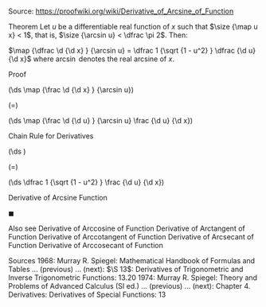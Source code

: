 # 

Source: https://proofwiki.org/wiki/Derivative_of_Arcsine_of_Function



Theorem
Let $u$ be a differentiable real function of $x$ such that $\size {\map u x} < 1$, that is, $\size {\arcsin u} < \dfrac \pi 2$.
Then:

$\map {\dfrac \d {\d x} } {\arcsin u} = \dfrac 1 {\sqrt {1 - u^2} } \dfrac {\d u} {\d x}$
where $\arcsin$ denotes the real arcsine of $x$.


Proof













\(\ds \map {\frac \d {\d x} } {\arcsin u}\)

\(=\)







\(\ds \map {\frac \d {\d u} } {\arcsin u} \frac {\d u} {\d x}\)





Chain Rule for Derivatives














\(\ds \)

\(=\)







\(\ds \dfrac 1 {\sqrt {1 - u^2} } \frac {\d u} {\d x}\)





Derivative of Arcsine Function



$\blacksquare$


Also see
Derivative of Arccosine of Function
Derivative of Arctangent of Function
Derivative of Arccotangent of Function
Derivative of Arcsecant of Function
Derivative of Arccosecant of Function


Sources
1968: Murray R. Spiegel: Mathematical Handbook of Formulas and Tables ... (previous) ... (next): $\S 13$: Derivatives of Trigonometric and Inverse Trigonometric Functions: $13.20$
1974: Murray R. Spiegel: Theory and Problems of Advanced Calculus (SI ed.) ... (previous) ... (next): Chapter $4$. Derivatives: Derivatives of Special Functions: $13$




